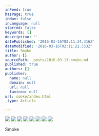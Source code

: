 ```yaml
---
inFeed: true
hasPage: true
inNav: false
inLanguage: null
starred: false
keywords: []
description: ''
datePublished: '2016-03-16T02:11:34.316Z'
dateModified: '2016-03-16T02:11:21.553Z'
title: Smoke
author: []
sourcePath: _posts/2016-03-13-smoke.md
published: true
authors: []
publisher:
  name: null
  domain: null
  url: null
  favicon: null
url: smoke/index.html
_type: Article

---
```

![](https://the-grid-user-content.s3-us-west-2.amazonaws.com/0dcc067f-9da7-4f2f-9a4e-b7ab7fc075c0.jpg)
![](https://the-grid-user-content.s3-us-west-2.amazonaws.com/89e67eeb-8805-4fd0-bfa1-5c6dbc30ad97.jpg)
![](https://the-grid-user-content.s3-us-west-2.amazonaws.com/e8677fcf-32e1-4369-9853-7acd6ef390d2.jpg)
![](https://the-grid-user-content.s3-us-west-2.amazonaws.com/21688783-7ac6-4bfc-844d-804e33de35d4.jpg)
![](https://the-grid-user-content.s3-us-west-2.amazonaws.com/bf3e9637-f0f6-4e84-b4c3-aadd43011a3c.jpg)
![](https://the-grid-user-content.s3-us-west-2.amazonaws.com/7b0ae2fa-59aa-4d6d-a0d3-420f3dc88e55.jpg)
![](https://the-grid-user-content.s3-us-west-2.amazonaws.com/3ca1a73c-031c-4fd1-b39d-de9982744b16.jpg)
![](https://the-grid-user-content.s3-us-west-2.amazonaws.com/0561543a-f2c2-4f01-a6be-3db39562a3bd.jpg)

Smoke